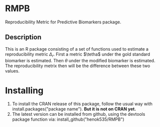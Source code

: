 
# RMPB
Reproducibility Metric for Predictive Biomarkers package.

## Description
This is an R package consisting of a set of functions used to estimate a
reproducibility metric $\Delta_r$. First a metric $\tetha$ under the gold standard
biomarker is estimated. Then $\theta$ under the modified biomarker is estimated.
The reproducibility metrix then will be the difference between these two values.


# Installing
1. To install the CRAN release of this package, follow the usual way with install.packages("package name"). **But it is not on CRAN yet.**
2. The latest version can be installed from github, using the devtools package function via: install_github("henok535/RMPB")


